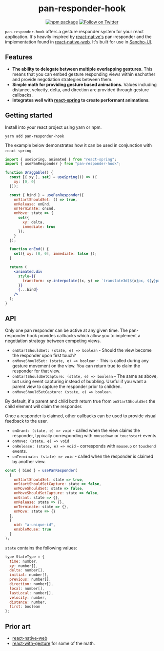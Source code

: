 <div align="center">
    
# pan-responder-hook
  
[![npm package](https://img.shields.io/npm/v/pan-responder-hook/latest.svg)](https://www.npmjs.com/package/pan-responder-hook)
[![Follow on Twitter](https://img.shields.io/twitter/follow/benmcmahen.svg?style=social&logo=twitter)](
https://twitter.com/intent/follow?screen_name=benmcmahen
)

</div>

`pan-responder-hook` offers a gesture responder system for your react application. It's heavily inspired by [react-native's](https://facebook.github.io/react-native/docs/gesture-responder-system.html) pan-responder and the implementation found in [react-native-web](https://github.com/necolas/react-native-web/blob/master/packages/react-native-web/src/vendor/react-native/PanResponder/index.js). It's built for use in [Sancho-UI](https://github.com/bmcmahen/sancho).

## Features

- **The ability to delegate between multiple overlapping gestures.** This means that you can embed gesture responding views within eachother and provide negotiation strategies between them.
- **Simple math for providing gesture based animations.** Values including distance, velocity, delta, and direction are provided through gesture callbacks.
- **Integrates well with [react-spring](react-spring.io) to create performant animations**.

## Getting started

Install into your react project using yarn or npm.

```
yarn add pan-responder-hook
```

The example below demonstrates how it can be used in conjunction with `react-spring`.

```jsx
import { useSpring, animated } from "react-spring";
import { usePanResponder } from "pan-responder-hook";

function Draggable() {
  const [{ xy }, set] = useSpring(() => ({
    xy: [0, 0]
  }));

  const { bind } = usePanResponder({
    onStartShouldSet: () => true,
    onRelease: onEnd,
    onTerminate: onEnd,
    onMove: state => {
      set({
        xy: delta,
        immediate: true
      });
    }
  });

  function onEnd() {
    set({ xy: [0, 0], immediate: false });
  }

  return (
    <animated.div
      style={{
        transform: xy.interpolate((x, y) => `translate3d(${x}px, ${y}px, 0)`)
      }}
      {...bind}
    />
  );
}
```

## API

Only one pan responder can be active at any given time. The pan-responder hook provides callbacks which allow you to implement a negotiation strategy between competing views.

- `onStartShouldSet: (state, e) => boolean` - Should the view become the responder upon first touch?
- `onMoveShouldSet: (state, e) => boolean` - This is called during any gesture movement on the view. You can return true to claim the responder for that view.
- `onStartShouldSetCapture: (state, e) => boolean` - The same as above, but using event capturing instead of bubbling. Useful if you want a parent view to capture the responder prior to children.
- `onMoveShouldSetCapture: (state, e) => boolean`.

By default, if a parent and child both return true from `onStartShouldSet` the child element will claim the responder.

Once a responder is claimed, other callbacks can be used to provide visual feedback to the user.

- `onGrant: (state, e) => void` - called when the view claims the responder, typically corresponding with `mousedown` or `touchstart` events.
- `onMove: (state, e) => void`
- `onRelease: (state, e) => void` - corresponds with `mouseup` or `touchend` events.
- `onTerminate: (state) => void` - called when the responder is claimed by another view.

```js
const { bind } = usePanResponder(
  {
    onStartShouldSet: state => true,
    onStartShouldSetCapture: state => false,
    onMoveShouldSet: state => false,
    onMoveShouldSetCapture: state => false,
    onGrant: state => {},
    onRelease: state => {},
    onTerminate: state => {},
    onMove: state => {}
  },
  {
    uid: "a-unique-id",
    enableMouse: true
  }
);
```

`state` contains the following values:

```js
type StateType = {
  time: number,
  xy: number[],
  delta: number[],
  initial: number[],
  previous: number[],
  direction: number[],
  local: number[],
  lastLocal: number[],
  velocity: number,
  distance: number,
  first: boolean
};
```

## Prior art

- [react-native-web](https://github.com/necolas/react-native-web/blob/master/packages/react-native-web/src/vendor/react-native/PanResponder/index.js)
- [react-with-gesture](https://github.com/react-spring/react-use-gesture) for some of the math.
